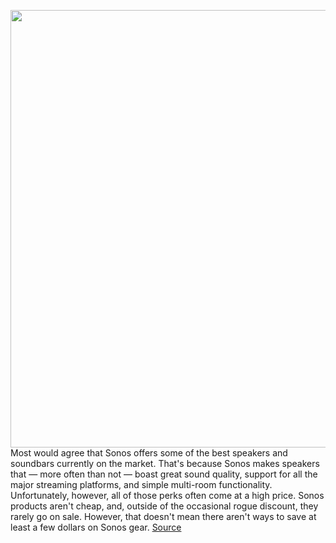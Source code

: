 <img src='https://cdn.vox-cdn.com/thumbor/HxE5JgCzpjIXQDGDPlp_cB7Ty6w=/0x0:2040x1360/1200x800/filters:focal(857x517:1183x843)/cdn.vox-cdn.com/uploads/chorus_image/image/70683116/RoamSidetable.0.jpg' width='700px' /><br/>
Most would agree that Sonos offers some of the best speakers and soundbars currently on the market. That's because Sonos makes speakers that — more often than not — boast great sound quality, support for all the major streaming platforms, and simple multi-room functionality. Unfortunately, however, all of those perks often come at a high price. Sonos products aren't cheap, and, outside of the occasional rogue discount, they rarely go on sale. However, that doesn't mean there aren't ways to save at least a few dollars on Sonos gear.
<a href='https://www.theverge.com/good-deals/22979801/sonos-deals-speakers-soundbars-subwoofers-sale'> Source <a/>